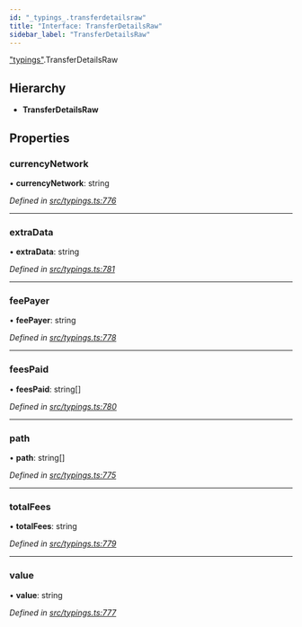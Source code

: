 ```yaml
---
id: "_typings_.transferdetailsraw"
title: "Interface: TransferDetailsRaw"
sidebar_label: "TransferDetailsRaw"
---
```


["typings"](../modules/_typings_.md).TransferDetailsRaw

## Hierarchy

* **TransferDetailsRaw**

## Properties

### currencyNetwork

•  **currencyNetwork**: string

*Defined in [src/typings.ts:776](https://github.com/trustlines-protocol/clientlib/blob/f60ef2b/src/typings.ts#L776)*

___

### extraData

•  **extraData**: string

*Defined in [src/typings.ts:781](https://github.com/trustlines-protocol/clientlib/blob/f60ef2b/src/typings.ts#L781)*

___

### feePayer

•  **feePayer**: string

*Defined in [src/typings.ts:778](https://github.com/trustlines-protocol/clientlib/blob/f60ef2b/src/typings.ts#L778)*

___

### feesPaid

•  **feesPaid**: string[]

*Defined in [src/typings.ts:780](https://github.com/trustlines-protocol/clientlib/blob/f60ef2b/src/typings.ts#L780)*

___

### path

•  **path**: string[]

*Defined in [src/typings.ts:775](https://github.com/trustlines-protocol/clientlib/blob/f60ef2b/src/typings.ts#L775)*

___

### totalFees

•  **totalFees**: string

*Defined in [src/typings.ts:779](https://github.com/trustlines-protocol/clientlib/blob/f60ef2b/src/typings.ts#L779)*

___

### value

•  **value**: string

*Defined in [src/typings.ts:777](https://github.com/trustlines-protocol/clientlib/blob/f60ef2b/src/typings.ts#L777)*

